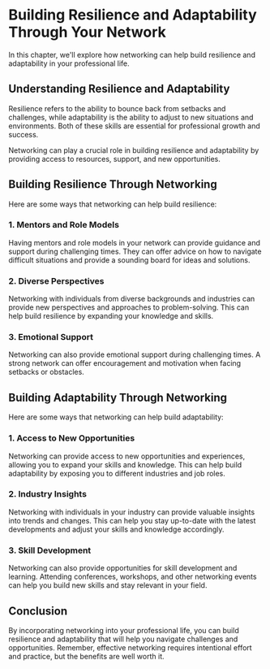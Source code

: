 Building Resilience and Adaptability Through Your Network
========================================================================================================

In this chapter, we'll explore how networking can help build resilience and adaptability in your professional life.

Understanding Resilience and Adaptability
-----------------------------------------

Resilience refers to the ability to bounce back from setbacks and challenges, while adaptability is the ability to adjust to new situations and environments. Both of these skills are essential for professional growth and success.

Networking can play a crucial role in building resilience and adaptability by providing access to resources, support, and new opportunities.

Building Resilience Through Networking
--------------------------------------

Here are some ways that networking can help build resilience:

### 1. Mentors and Role Models

Having mentors and role models in your network can provide guidance and support during challenging times. They can offer advice on how to navigate difficult situations and provide a sounding board for ideas and solutions.

### 2. Diverse Perspectives

Networking with individuals from diverse backgrounds and industries can provide new perspectives and approaches to problem-solving. This can help build resilience by expanding your knowledge and skills.

### 3. Emotional Support

Networking can also provide emotional support during challenging times. A strong network can offer encouragement and motivation when facing setbacks or obstacles.

Building Adaptability Through Networking
----------------------------------------

Here are some ways that networking can help build adaptability:

### 1. Access to New Opportunities

Networking can provide access to new opportunities and experiences, allowing you to expand your skills and knowledge. This can help build adaptability by exposing you to different industries and job roles.

### 2. Industry Insights

Networking with individuals in your industry can provide valuable insights into trends and changes. This can help you stay up-to-date with the latest developments and adjust your skills and knowledge accordingly.

### 3. Skill Development

Networking can also provide opportunities for skill development and learning. Attending conferences, workshops, and other networking events can help you build new skills and stay relevant in your field.

Conclusion
----------

By incorporating networking into your professional life, you can build resilience and adaptability that will help you navigate challenges and opportunities. Remember, effective networking requires intentional effort and practice, but the benefits are well worth it.
